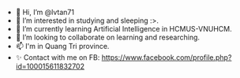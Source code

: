 - 👋 Hi, I’m @lvtan71
- 👀 I’m interested in studying and sleeping :>.
- 🌱 I’m currently learning Artificial Intelligence in HCMUS-VNUHCM.
- 💞️ I’m looking to collaborate on learning and researching.
- 📫 I'm in Quang Tri province.
- ✨ Contact with me on FB: https://www.facebook.com/profile.php?id=100015611832702

<!---
lvtan71/lvtan71 is a ✨ special ✨ repository because its `README.md` (this file) appears on your GitHub profile.
You can click the Preview link to take a look at your changes.
--->
